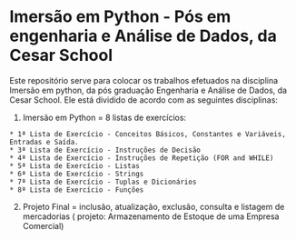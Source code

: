 # Imersão em Python - Pós em engenharia e Análise de Dados, da Cesar School

Este repositório serve para colocar os trabalhos efetuados na disciplina Imersão em python, da pós graduação Engenharia e Análise de Dados, da Cesar School.
Ele está dividido de acordo com as seguintes disciplinas:
  1. Imersão em Python = 8 listas de exercícios:
     
    * 1ª Lista de Exercício - Conceitos Básicos, Constantes e Variáveis, Entradas e Saída.
    * 3ª Lista de Exercício - Instruções de Decisão
    * 4ª Lista de Exercício - Instruções de Repetição (FOR and WHILE)
    * 5ª Lista de Exercício - Listas
    * 6ª Lista de Exercício - Strings
    * 7ª Lista de Exercício - Tuplas e Dicionários
    * 8ª Lista de Exercício - Funções

     
  2. Projeto Final =  inclusão, atualização, exclusão, consulta e listagem de mercadorias ( projeto: Armazenamento de Estoque de uma Empresa Comercial)


